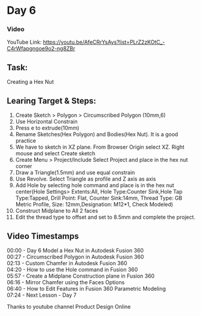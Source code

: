# Day 6
### Video
YouTube Link: https://youtu.be/AfeCRrYsAys?list=PLrZ2zKOtC_-C4rWfapgngoe9o2-ng8ZBr

## Task:
Creating a Hex Nut

## Learing Target & Steps:
1. Create Sketch > Polygon > Circumscribed Polygon (10mm,6)
2. Use Horizontal Constrain
3. Press e to extrude(10mm)
4. Rename Sketches(Hex Polygon) and Bodies(Hex Nut). It is a good practice
5. We have to sketch in XZ plane. From Browser Origin select XZ. Right mouse and select Create sketch
6. Create Menu > Project/Include Select Project and place in the hex nut corner
7. Draw a Triangle(1.5mm) and use equal constrain
8. Use Revolve. Select Triangle as profile and Z axis as axis
9. Add Hole by selecting hole command and place is in the hex nut center(Hole Settings> Extents:All, Hole Type:Counter Sink,Hole Tap Type:Tapped, Drill Point: Flat, Counter Sink:14mm, Thread Type: GB Metric Profile, Size: 12mm,Designation: M12*1, Check Modeled)
10. Construct Midplane to All 2 faces 
11. Edit the thread type to offset and set to 8.5mm and complete the project.

## Video Timestamps
00:00 - Day 6 Model a Hex Nut in Autodesk Fusion 360</br>
00:27 - Circumscribed Polygon in Autodesk Fusion 360</br>
02:13 - Custom Chamfer in Autodesk Fusion 360</br>
04:20 - How to use the Hole command in Fusion 360</br>
05:57 - Create a Midplane Construction plane in Fusion 360</br>
06:16 - Mirror Chamfer using the Faces Options</br>
06:40 - How to Edit Features in Fusion 360 Parametric Modeling</br>
07:24 - Next Lesson - Day 7</br>


Thanks to youtube channel Product Design Online

